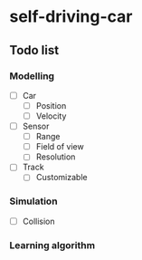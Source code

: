 # self-driving-car

## Todo list

### Modelling

* [ ] Car
    * [ ] Position
    * [ ] Velocity
* [ ] Sensor
    * [ ] Range
    * [ ] Field of view
    * [ ] Resolution
* [ ] Track
    * [ ] Customizable

### Simulation

* [ ] Collision 

### Learning algorithm

